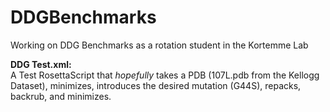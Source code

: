 # DDGBenchmarks
Working on DDG Benchmarks as a rotation student in the Kortemme Lab

<b>DDG Test.xml:</b>
<br>A Test RosettaScript that *hopefully* takes a PDB (107L.pdb from the Kellogg Dataset), minimizes, introduces the desired mutation (G44S), repacks, backrub, and minimizes.</br>
